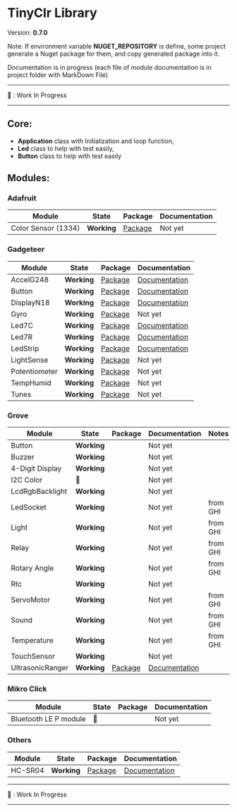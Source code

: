 # TinyClr Library
Version: __0.7.0__

Note: If environment variable __NUGET_REPOSITORY__ is define, some project generate a Nuget package for them, and copy generated package into it.

Documentation is in progress (each file of module documentation is in project folder with MarkDown File)

***
:construction: : Work In Progress
***

## Core:
- __Application__ class with Initialization and loop function,
- __Led__ class to help with test easily,
- __Button__ class to help with test easily

## Modules:

### Adafruit

Module              | State       | Package                                                                                            | Documentation
------------------- | ----------- | -------------------------------------------------------------------------------------------------- | -------------
Color Sensor (1334) | __Working__ | [Package](https://www.bauland.fr/Nuget/Download?Path=Bauland.Adafruit.ColorSensor1334.0.7.0.nupkg) | Not yet

### Gadgeteer

Module        | State       | Package                                                                                           | Documentation
------        | ----------- | ------------------------------------------------------------------------------------------------- | -------------
AccelG248     | __Working__ | [Package](https://www.bauland.fr/Nuget/Download?Path=Bauland.Gadgeteer.AccelG248.0.7.0.nupkg)     | [Documentation](https://github.com/bauland/TinyClrLib/blob/master/Modules/Gadgeteer/AccelG248/AccelG248.md)
Button        | __Working__ | [Package](https://www.bauland.fr/Nuget/Download?Path=Bauland.Gadgeteer.Button.0.7.0.nupkg)        | [Documentation](https://github.com/bauland/TinyClrLib/blob/master/Modules/Gadgeteer/Button/Button.md)
DisplayN18    | __Working__ | [Package](https://www.bauland.fr/Nuget/Download?Path=Bauland.Gadgeteer.DisplayN18.0.7.0.nupkg)    | [Documentation](https://github.com/bauland/TinyClrLib/blob/master/Modules/Gadgeteer/DisplayN18/DisplayN18.md)
Gyro          | __Working__ | [Package](https://www.bauland.fr/Nuget/Download?Path=Bauland.Gadgeteer.Gyro.0.7.0.nupkg)          | Not yet
Led7C         | __Working__ | [Package](https://www.bauland.fr/Nuget/Download?Path=Bauland.Gadgeteer.Led7C.0.7.0.nupkg)         | [Documentation](https://github.com/bauland/TinyClrLib/blob/master/Modules/Gadgeteer/Led7C/Led7C.md)
Led7R         | __Working__ | [Package](https://www.bauland.fr/Nuget/Download?Path=Bauland.Gadgeteer.Led7R.0.7.0.nupkg)         | [Documentation](https://github.com/bauland/TinyClrLib/blob/master/Modules/Gadgeteer/Led7R/Led7R.md)
LedStrip      | __Working__ | [Package](https://www.bauland.fr/Nuget/Download?Path=Bauland.Gadgeteer.LedStrip.0.7.0.nupkg)      | [Documentation](https://github.com/bauland/TinyClrLib/blob/master/Modules/Gadgeteer/LedStrip/LedStrip.md)
LightSense    | __Working__ | [Package](https://www.bauland.fr/Nuget/Download?Path=Bauland.Gadgeteer.LightSense.0.7.0.nupkg)    | Not yet
Potentiometer | __Working__ | [Package](https://www.bauland.fr/Nuget/Download?Path=Bauland.Gadgeteer.Potentiometer.0.7.0.nupkg) | Not yet
TempHumid     | __Working__ | [Package](https://www.bauland.fr/Nuget/Download?Path=Bauland.Gadgeteer.TempHumid.0.7.0.nupkg)     | Not yet
Tunes         | __Working__ | [Package](https://www.bauland.fr/Nuget/Download?Path=Bauland.Gadgeteer.Tunes.0.7.0.nupkg)         | Not yet

### Grove

Module          | State          | Package                                                                                          | Documentation                                                                                                         | Notes
--------------- | -------------- | ------------------------------------------------------------------------------------------------ | --------------------------------------------------------------------------------------------------------------------- | -----
Button          | __Working__    |                                                                                                  | Not yet                                                                                                               |
Buzzer          | __Working__    |                                                                                                  | Not yet                                                                                                               |
4-Digit Display | __Working__    |                                                                                                  | Not yet                                                                                                               |
I2C Color       | :construction: |                                                                                                  | Not yet                                                                                                               |
LcdRgbBacklight | __Working__    |                                                                                                  | Not yet                                                                                                               |
LedSocket       | __Working__    |                                                                                                  | Not yet                                                                                                               | from GHI
Light           | __Working__    |                                                                                                  | Not yet                                                                                                               | from GHI
Relay           | __Working__    |                                                                                                  | Not yet                                                                                                               | from GHI
Rotary Angle    | __Working__    |                                                                                                  | Not yet                                                                                                               | from GHI
Rtc             | __Working__    |                                                                                                  | Not yet                                                                                                               |
ServoMotor      | __Working__    |                                                                                                  | Not yet                                                                                                               | from GHI
Sound           | __Working__    |                                                                                                  | Not yet                                                                                                               | from GHI
Temperature     | __Working__    |                                                                                                  | Not yet                                                                                                               | from GHI
TouchSensor     | __Working__    |                                                                                                  | Not yet                                                                                                               |
UltrasonicRanger| __Working__    | [Package](https://www.bauland.fr/Nuget/Download?Path=Bauland.Grove.UltrasonicRanger.0.7.0.nupkg) | [Documentation](https://github.com/bauland/TinyClrLib/blob/master/Modules/Grove/UltrasonicRanger/UltrasonicRanger.md) |

### Mikro Click

Module                | State          | Package     | Documentation
--------------------- | -------------- | ----------- | -------------
Bluetooth LE P module | :construction: |             | Not yet

### Others

Module  | State       | Package                                                                                | Documentation
------- | ----------- | -------------------------------------------------------------------------------------- | -------------
HC-SR04 | __Working__ | [Package](https://www.bauland.fr/Nuget/Download?Path=Bauland.Other.HCSR04.0.7.0.nupkg) | [Documentation](https://github.com/bauland/TinyClrLib/blob/master/Modules/Others/HCSR04/HC-SR04.md)

***
:construction: : Work In Progress
***